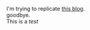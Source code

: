 <!--
date:05/02/2020
title:welcome to overheated
-->

I'm trying to replicate [this blog](https://nullprogram.com/index/).  
goodbye.  
This is a *test*
